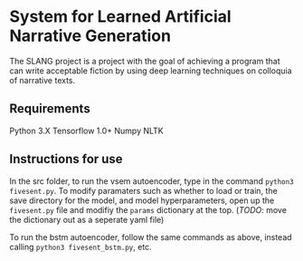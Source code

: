 # System for Learned Artificial Narrative Generation
The SLANG project is a project with the goal of achieving a program that can write acceptable fiction by using deep learning techniques on colloquia of narrative texts.

## Requirements
Python 3.X
Tensorflow 1.0+
Numpy
NLTK

## Instructions for use
In the src folder, to run the vsem autoencoder, type in the command `python3 fivesent.py`. To modify paramaters such as whether to load or train, the save directory for the model, and model hyperparameters, open up the `fivesent.py` file and modifiy the `params` dictionary at the top. (*TODO*: move the dictionary out as a seperate yaml file)

To run the bstm autoencoder, follow the same commands as above, instead calling `python3 fivesent_bstm.py`, etc.
